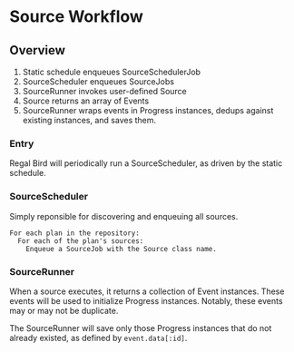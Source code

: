 # Source Workflow

## Overview

1. Static schedule enqueues SourceSchedulerJob
2. SourceScheduler enqueues SourceJobs
3. SourceRunner invokes user-defined Source
4. Source returns an array of Events
5. SourceRunner wraps events in Progress instances, dedups against
   existing instances, and saves them.

### Entry

Regal Bird will periodically run a SourceScheduler, as driven by the static schedule.

### SourceScheduler

Simply reponsible for discovering and enqueuing all sources.

```
For each plan in the repository:
  For each of the plan's sources:
    Enqueue a SourceJob with the Source class name.
```

### SourceRunner

When a source executes, it returns a collection of Event instances.  These
events will be used to initialize Progress instances.  Notably, these events
may or may not be duplicate.

The SourceRunner will save only those Progress instances that do not already existed,
as defined by `event.data[:id]`.


